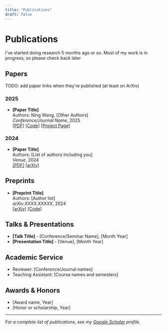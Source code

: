 ```yaml
---
title: "Publications"
draft: false
---
```

# Publications
I've started doing research 5 months ago or so. Most of my work is in progress, so please check back later

## Papers
TODO: add paper links when they're published (at least on ArXiv)

### 2025
- **[Paper Title]**  
  Authors: Ning Wang, [Other Authors]  
  *Conference/Journal Name*, 2025  
  [[PDF]](#) [[Code]](#) [[Project Page]](#)

### 2024
- **[Paper Title]**  
  Authors: [List of authors including you]  
  *Venue*, 2024  
  [[PDF]](#) [[arXiv]](#)

## Preprints

- **[Preprint Title]**  
  Authors: [Author list]  
  *arXiv:XXXX.XXXXX*, 2024  
  [[arXiv]](#) [[Code]](#)

## Talks & Presentations

- **[Talk Title]** - [Conference/Seminar Name], [Month Year]
- **[Presentation Title]** - [Venue], [Month Year]

## Academic Service

- Reviewer: [Conference/Journal names]
- Teaching Assistant: [Course names and semesters]

## Awards & Honors

- [Award name, Year]
- [Honor or scholarship, Year]

---

*For a complete list of publications, see my [Google Scholar](https://scholar.google.com/citations?user=YOURID) profile.*
